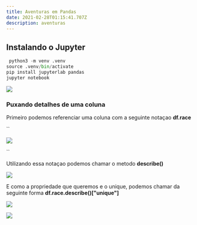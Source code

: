 ```yaml
---
title: Aventuras em Pandas
date: 2021-02-28T01:15:41.707Z
description: aventuras
---
```

## Instalando o Jupyter

```python
 python3 -m venv .venv
source .venv/bin/activate
pip install jupyterlab pandas
jupyter notebook
```

![](/img/screenshot-from-2021-02-27-22-27-53.png)

### Puxando detalhes de uma coluna

Primeiro podemos referenciar uma coluna com a seguinte notaçao **df.race**

``

![](/img/screenshot-from-2021-05-05-22-39-31.png)

``

Utilizando essa notaçao podemos chamar o metodo **describe()**

![](/img/screenshot-from-2021-05-05-22-41-20.png)

E como a propriedade que queremos e o unique, podemos chamar da seguinte forma **df.race.describe()\["unique"]**

![](/img/screenshot-from-2021-05-05-22-43-17.png)

![](/img/screenshot-from-2021-05-05-23-04-19.png)